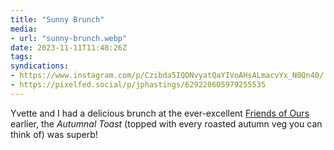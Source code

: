 ```yaml
---
title: "Sunny Brunch"
media:
- url: "sunny-brunch.webp"
date: 2023-11-11T11:48:26Z
tags:
syndications:
- https://www.instagram.com/p/Czibda5IQDNvyatQaYIVoAHsALmacvYx_N0Qn40/
- https://pixelfed.social/p/jphastings/629220605979255535
---
```


Yvette and I had a delicious brunch at the ever-excellent [Friends of Ours](https://www.friendsofourscafe.com/) earlier, the _Autumnal Toast_ (topped with every roasted autumn veg you can think of) was superb!
